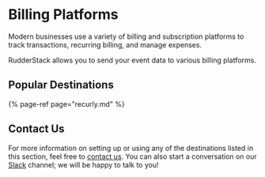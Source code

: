 # Billing Platforms

Modern businesses use a variety of billing and subscription platforms to track transactions, recurring billing, and manage expenses.

RudderStack allows you to send your event data to various billing platforms.

## Popular Destinations

{% page-ref page="recurly.md" %}

## Contact Us

For more information on setting up or using any of the destinations listed in this section, feel free to [contact us](mailto:%20docs@rudderstack.com). You can also start a conversation on our [Slack](https://resources.rudderstack.com/join-rudderstack-slack) channel; we will be happy to talk to you!
